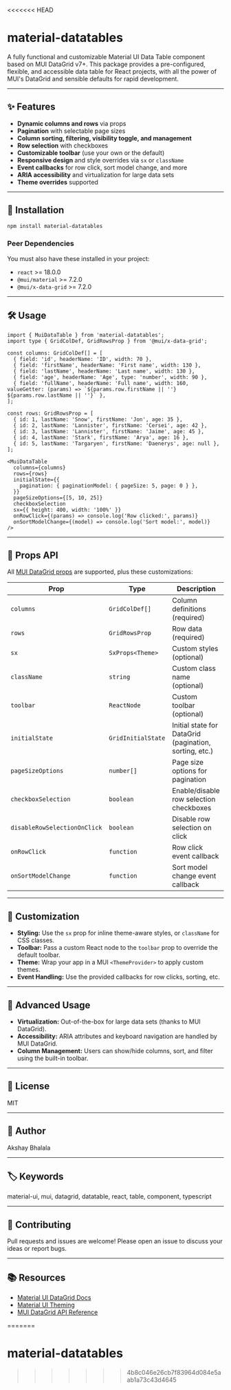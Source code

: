 <<<<<<< HEAD
# material-datatables

A fully functional and customizable Material UI Data Table component based on MUI DataGrid v7+. This package provides a pre-configured, flexible, and accessible data table for React projects, with all the power of MUI's DataGrid and sensible defaults for rapid development.

---

## ✨ Features
- **Dynamic columns and rows** via props
- **Pagination** with selectable page sizes
- **Column sorting, filtering, visibility toggle, and management**
- **Row selection** with checkboxes
- **Customizable toolbar** (use your own or the default)
- **Responsive design** and style overrides via `sx` or `className`
- **Event callbacks** for row click, sort model change, and more
- **ARIA accessibility** and virtualization for large data sets
- **Theme overrides** supported

---

## 🚀 Installation

```bash
npm install material-datatables
```

### Peer Dependencies
You must also have these installed in your project:
- `react` >= 18.0.0
- `@mui/material` >= 7.2.0
- `@mui/x-data-grid` >= 7.2.0

---

## 🛠️ Usage

```tsx
import { MuiDataTable } from 'material-datatables';
import type { GridColDef, GridRowsProp } from '@mui/x-data-grid';

const columns: GridColDef[] = [
  { field: 'id', headerName: 'ID', width: 70 },
  { field: 'firstName', headerName: 'First name', width: 130 },
  { field: 'lastName', headerName: 'Last name', width: 130 },
  { field: 'age', headerName: 'Age', type: 'number', width: 90 },
  { field: 'fullName', headerName: 'Full name', width: 160, valueGetter: (params) => `${params.row.firstName || ''} ${params.row.lastName || ''}` },
];

const rows: GridRowsProp = [
  { id: 1, lastName: 'Snow', firstName: 'Jon', age: 35 },
  { id: 2, lastName: 'Lannister', firstName: 'Cersei', age: 42 },
  { id: 3, lastName: 'Lannister', firstName: 'Jaime', age: 45 },
  { id: 4, lastName: 'Stark', firstName: 'Arya', age: 16 },
  { id: 5, lastName: 'Targaryen', firstName: 'Daenerys', age: null },
];

<MuiDataTable
  columns={columns}
  rows={rows}
  initialState={{
    pagination: { paginationModel: { pageSize: 5, page: 0 } },
  }}
  pageSizeOptions={[5, 10, 25]}
  checkboxSelection
  sx={{ height: 400, width: '100%' }}
  onRowClick={(params) => console.log('Row clicked:', params)}
  onSortModelChange={(model) => console.log('Sort model:', model)}
/>
```

---

## 📑 Props API

All [MUI DataGrid props](https://mui.com/x/api/data-grid/data-grid-props/) are supported, plus these customizations:

| Prop                        | Type                        | Description |
|-----------------------------|-----------------------------|-------------|
| `columns`                   | `GridColDef[]`              | Column definitions (required) |
| `rows`                      | `GridRowsProp`              | Row data (required) |
| `sx`                        | `SxProps<Theme>`            | Custom styles (optional) |
| `className`                 | `string`                    | Custom class name (optional) |
| `toolbar`                   | `ReactNode`                 | Custom toolbar (optional) |
| `initialState`              | `GridInitialState`          | Initial state for DataGrid (pagination, sorting, etc.) |
| `pageSizeOptions`           | `number[]`                  | Page size options for pagination |
| `checkboxSelection`         | `boolean`                   | Enable/disable row selection checkboxes |
| `disableRowSelectionOnClick`| `boolean`                   | Disable row selection on click |
| `onRowClick`                | `function`                  | Row click event callback |
| `onSortModelChange`         | `function`                  | Sort model change event callback |

---

## 🎨 Customization
- **Styling:** Use the `sx` prop for inline theme-aware styles, or `className` for CSS classes.
- **Toolbar:** Pass a custom React node to the `toolbar` prop to override the default toolbar.
- **Theme:** Wrap your app in a MUI `<ThemeProvider>` to apply custom themes.
- **Event Handling:** Use the provided callbacks for row clicks, sorting, etc.

---

## 🧩 Advanced Usage
- **Virtualization:** Out-of-the-box for large data sets (thanks to MUI DataGrid).
- **Accessibility:** ARIA attributes and keyboard navigation are handled by MUI DataGrid.
- **Column Management:** Users can show/hide columns, sort, and filter using the built-in toolbar.

---

## 📝 License
MIT

---

## 👤 Author
Akshay Bhalala

---

## 🏷️ Keywords
material-ui, mui, datagrid, datatable, react, table, component, typescript 

---


## 🤝 Contributing
Pull requests and issues are welcome! Please open an issue to discuss your ideas or report bugs.

---

## 📚 Resources
- [Material UI DataGrid Docs](https://mui.com/x/react-data-grid/)
- [Material UI Theming](https://mui.com/material-ui/customization/theming/)
- [MUI DataGrid API Reference](https://mui.com/x/api/data-grid/data-grid/) 

=======
# material-datatables
>>>>>>> 4b8c046e26cb7f83964d084e5aab1a73c43d4645
